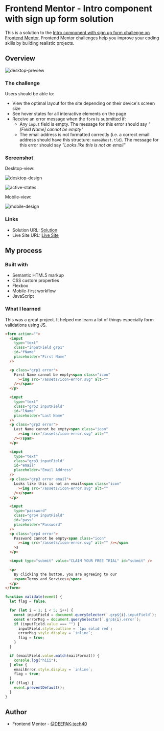# Frontend Mentor - Intro component with sign up form solution

This is a solution to the [Intro component with sign up form challenge on Frontend Mentor](https://www.frontendmentor.io/challenges/intro-component-with-signup-form-5cf91bd49edda32581d28fd1). Frontend Mentor challenges help you improve your coding skills by building realistic projects.

## Overview

![desktop-preview](https://user-images.githubusercontent.com/94350356/199063503-4b6a470b-977f-4b44-a5a8-6a736a393bb9.jpg)

### The challenge

Users should be able to:

- View the optimal layout for the site depending on their device's screen size
- See hover states for all interactive elements on the page
- Receive an error message when the `form` is submitted if:
  - Any `input` field is empty. The message for this error should say _"[Field Name] cannot be empty"_
  - The email address is not formatted correctly (i.e. a correct email address should have this structure: `name@host.tld`). The message for this error should say _"Looks like this is not an email"_

### Screenshot

Desktop-view:

![desktop-design](https://user-images.githubusercontent.com/94350356/199063582-fbf5d464-960c-4c1e-a078-ae4ad78a4075.jpg)

![active-states](https://user-images.githubusercontent.com/94350356/199063634-486ae169-fd67-4bbc-952e-50c9a2a1db07.jpg)

Mobile-view:

![mobile-design](https://user-images.githubusercontent.com/94350356/199063687-5806125b-8be2-483a-b020-af6e2250a5d3.jpg)


### Links

- Solution URL: [Solution](https://www.frontendmentor.io/solutions/intro-component-with-signup-form-4dKc9NzBLL)
- Live Site URL: [Live Site](https://deepaktech40-signup-intropage.netlify.app/)

## My process

### Built with

- Semantic HTML5 markup
- CSS custom properties
- Flexbox
- Mobile-first workflow
- JavaScript

### What I learned

This was a great project. It helped me learn a lot of things especially form validations using JS.

```html
<form action="">
  <input
    type="text"
    class="inputField grp1"
    id="fName"
    placeholder="First Name"
  />

  <p class="grp1 error">
    First Name cannot be empty<span class="icon"
      ><img src="/assets/icon-error.svg" alt=""
    /></span>
  </p>

  <input
    type="text"
    class="grp2 inputField"
    id="lName"
    placeholder="Last Name"
  />
  <p class="grp2 error">
    Last Name cannot be empty<span class="icon"
      ><img src="/assets/icon-error.svg" alt=""
    /></span>
  </p>

  <input
    type="text"
    class="grp3 inputField"
    id="email"
    placeholder="Email Address"
  />
  <p class="grp3 error email">
    Looks like this is not an email<span class="icon"
      ><img src="/assets/icon-error.svg" alt=""
    /></span>
  </p>

  <input
    type="password"
    class="grp4 inputField"
    id="pass"
    placeholder="Password"
  />
  <p class="grp4 error">
    Password cannot be empty<span class="icon"
      ><img src="/assets/icon-error.svg" alt="" /></span
    >s
  </p>

  <input type="submit" value="CLAIM YOUR FREE TRIAL" id="submit" />

  <p>
    By clicking the button, you are agreeing to our
    <span>Terms and Services</span>
  </p>
</form>
```

```js
function validate(event) {
  let flag = false;

  for (let i = 1; i < 5; i++) {
    const inputField = document.querySelector(`.grp${i}.inputField`);
    const errorMsg = document.querySelector(`.grp${i}.error`);
    if (inputField.value === "") {
      inputField.style.outline = `1px solid red`;
      errorMsg.style.display = `inline`;
      flag = true;
    }
  }

  if (emailField.value.match(mailFormat)) {
    console.log("hiii");
  } else {
    emailError.style.display = `inline`;
    flag = true;
  }
  if (flag) {
    event.preventDefault();
  }
}
```

## Author

- Frontend Mentor - [@DEEPAK-tech40](https://www.frontendmentor.io/profile/DEEPAK-tech40)

